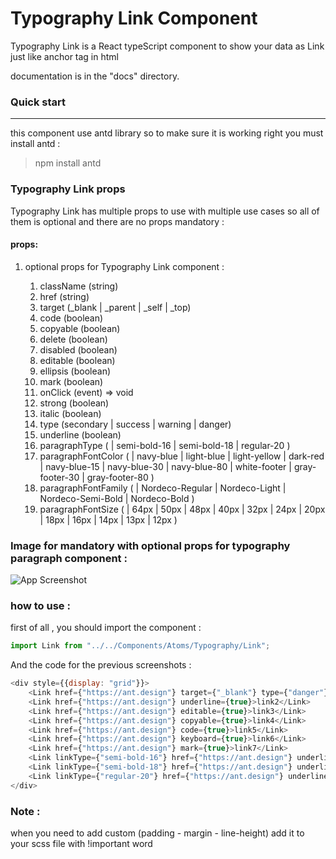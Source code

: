 # Typography Link Component

Typography Link is a React typeScript component to show your data as Link just like anchor tag in html

documentation is in the "docs" directory.

### Quick start

---

this component use antd library so to make sure it is working right you must install antd :

> npm install antd

### Typography Link props

Typography Link has multiple props to use with multiple use cases so all of them is optional and there are no props
mandatory :

#### props:

1. optional props for Typography Link component :

    1. className (string)
    1. href (string)
    1. target (_blank | _parent | _self | _top)
    1. code (boolean)
    1. copyable (boolean)
    1. delete (boolean)
    1. disabled (boolean)
    1. editable (boolean)
    1. ellipsis (boolean)
    1. mark (boolean)
    1. onClick (event) => void
    1. strong (boolean)
    1. italic (boolean)
    1. type (secondary | success | warning | danger)
    1. underline (boolean)
    1. paragraphType (
       | semi-bold-16 | semi-bold-18 | regular-20
       )
    1. paragraphFontColor (
       | navy-blue | light-blue | light-yellow | dark-red | navy-blue-15 | navy-blue-30 | navy-blue-80 | white-footer |
       gray-footer-30 | gray-footer-80
       )
    1. paragraphFontFamily (
       | Nordeco-Regular | Nordeco-Light | Nordeco-Semi-Bold | Nordeco-Bold
       )
    1. paragraphFontSize (
       | 64px | 50px | 48px | 40px | 32px | 24px | 20px | 18px | 16px | 14px | 13px | 12px
       )

### Image for mandatory with optional props for typography paragraph component :

![App Screenshot](img/link-example.JPG)

### how to use :

first of all , you should import the component :

```javascript
import Link from "../../Components/Atoms/Typography/Link";
```

And the code for the previous screenshots :

```javascript
<div style={{display: "grid"}}>
    <Link href={"https://ant.design"} target={"_blank"} type={"danger"}>link1</Link>
    <Link href={"https://ant.design"} underline={true}>link2</Link>
    <Link href={"https://ant.design"} editable={true}>link3</Link>
    <Link href={"https://ant.design"} copyable={true}>link4</Link>
    <Link href={"https://ant.design"} code={true}>link5</Link>
    <Link href={"https://ant.design"} keyboard={true}>link6</Link>
    <Link href={"https://ant.design"} mark={true}>link7</Link>
    <Link linkType={"semi-bold-16"} href={"https://ant.design"} underline={true}>link8</Link>
    <Link linkType={"semi-bold-18"} href={"https://ant.design"} underline={true}>link9</Link>
    <Link linkType={"regular-20"} href={"https://ant.design"} underline={true}>link10</Link>
</div>
```

### Note :

when you need to add custom (padding - margin - line-height) add it to your scss file with !important word